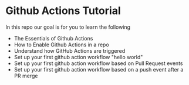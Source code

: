 # Github Actions Tutorial

In this repo our goal is for you to learn the following

- The Essentials of Github Actions
- How to Enable Github Actions in a repo
- Understand how GitHub Actions are triggered
- Set up your first github action workflow "hello world"
- Set up your first github action workflow based on Pull Request events
- Set up your first github action workflow based on a push event after a PR merge
